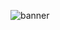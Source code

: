 ![banner](https://user-images.githubusercontent.com/100969272/156858967-0a5a84bb-8182-47c9-860b-7a628232d7eb.jpg)
